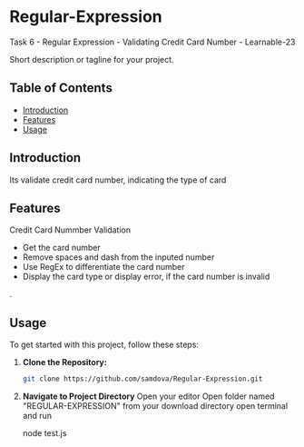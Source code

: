 # Regular-Expression
Task 6 - Regular Expression - Validating Credit Card Number -  Learnable-23 

Short description or tagline for your project.

## Table of Contents

- [Introduction](#introduction)
- [Features](#features)
- [Usage](#usage)

## Introduction
Its validate credit card number, indicating the type of card

## Features

Credit Card Nummber Validation

- Get the card number 
- Remove spaces and dash from the inputed number
- Use RegEx to differentiate the card number 
- Display  the card type or display error, if the card number is invalid

.

## Usage

To get started with this project, follow these steps:

1. **Clone the Repository:**
   ```bash
   git clone https://github.com/samdova/Regular-Expression.git

2. **Navigate to Project Directory**
    Open your editor
    Open folder named "REGULAR-EXPRESSION" from your download directory
    open terminal and run
    
    node test.js